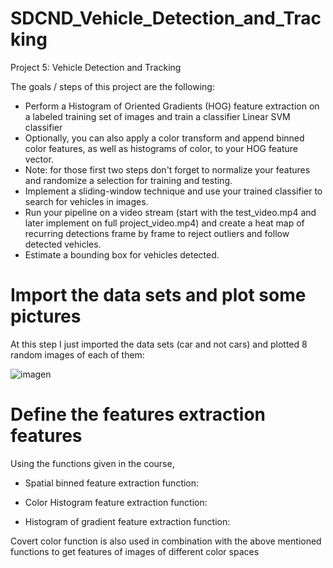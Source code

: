 # SDCND_Vehicle_Detection_and_Tracking

Project 5: Vehicle Detection and Tracking

The goals / steps of this project are the following:

* Perform a Histogram of Oriented Gradients (HOG) feature extraction on a labeled training set of images and train a classifier Linear SVM classifier
* Optionally, you can also apply a color transform and append binned color features, as well as histograms of color, to your HOG feature vector.
* Note: for those first two steps don't forget to normalize your features and randomize a selection for training and testing.
* Implement a sliding-window technique and use your trained classifier to search for vehicles in images.
* Run your pipeline on a video stream (start with the test_video.mp4 and later implement on full project_video.mp4) and create a heat map of recurring detections frame by frame to reject outliers and follow detected vehicles.
* Estimate a bounding box for vehicles detected.

# Import  the data sets and plot some pictures

At this step I just imported the data sets (car and not cars) and plotted 8 random images of each of them:

![imagen](https://user-images.githubusercontent.com/41348711/46919583-9c335080-cfe1-11e8-9bb9-203cfeb570d3.png)

# Define the features extraction features

Using the functions given in the course, 

* Spatial binned feature extraction function:


* Color Histogram feature extraction function:
* Histogram of gradient feature extraction function: 

Covert color function is also used in combination with the above mentioned functions to get features of images of different color spaces
